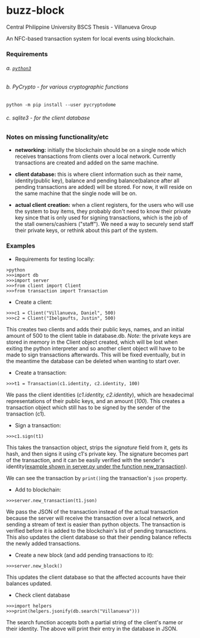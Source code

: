 # buzz-block

Central Philippine University BSCS Thesis - Villanueva Group

An NFC-based transaction system for local events using blockchain.

### Requirements

###### a. [`python3`](https://www.python.org/downloads/)

###### b. PyCrypto - for various cryptographic functions

```
python -m pip install --user pycryptodome
```

###### c. sqlite3 - for the client database

### Notes on missing functionality/etc

- __networking:__ initially the blockchain should be on a single node which receives transactions from clients over a local network. Currently transactions are created and added on the same machine.

- __client database:__ this is where client information such as their name, identity(public key), balance and pending balance(balance after all pending transactions are added) will be stored. For now, it will reside on the same machine that the single node will be on.

- __actual client creation:__ when a client registers, for the users who will use the system to buy items, they probably don't need to know their private key since that is only used for signing transactions, which is the job of the stall owners/cashiers ("staff"). We need a way to securely send staff their private keys, or rethink about this part of the system.

### Examples

- Requirements for testing locally:

```
>python
>>>import db
>>>import server
>>>from client import Client
>>>from transaction import Transaction
```

- Create a client:

```
>>>c1 = Client("Villanueva, Daniel", 500)
>>>c2 = Client("Ibelgaufts, Justin", 500)
```

This creates two clients and adds their public keys, names, and an initial amount of 500 to the client table in database.db.
_Note:_ the private keys are stored in memory in the Client object created, which will be lost when exiting the python interpreter and so another client object will have to be made to sign transactions afterwards. This will be fixed eventually, but in the meantime the database can be deleted when wanting to start over.

- Create a transaction:

```
>>>t1 = Transaction(c1.identity, c2.identity, 100)
```

We pass the client identities (_c1.identity, c2.identity_), which are hexadecimal representations of their public keys, and an amount (_100_). This creates a transaction object which still has to be signed by the sender of the transaction (c1).

- Sign a transaction:

```
>>>c1.sign(t1)
```

This takes the transaction object, strips the _signature_ field from it, gets its hash, and then signs it using c1's private key. The signature becomes part of the transaction, and it can be easily verified with the sender's identity([example shown in server.py under the function new_transaction](server.py)).

We can see the transaction by `print()`ing the transaction's `json` property.

- Add to blockchain:

```
>>>server.new_transaction(t1.json)
```

We pass the JSON of the transaction instead of the actual transaction because the server will receive the transaction over a local network, and sending a stream of text is easier than python objects. The transaction is verified before it is added to the blockchain's list of pending transactions. This also updates the client database so that their pending balance reflects the newly added transactions.

- Create a new block (and add pending transactions to it):

```
>>>server.new_block()
```

This updates the client database so that the affected accounts have their balances updated.

- Check client database

```
>>>import helpers
>>>print(helpers.jsonify(db.search("Villanueva")))
```

The search function accepts both a partial string of the client's name or their identity. The above will print their entry in the database in JSON.
